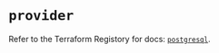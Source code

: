 # `provider`

Refer to the Terraform Registory for docs: [`postgresql`](https://registry.terraform.io/providers/cyrilgdn/postgresql/1.20.0/docs).

